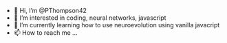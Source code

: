- 👋 Hi, I’m @PThompson42
- 👀 I’m interested in coding, neural networks, javascript
- 🌱 I’m currently learning how to use neuroevolution using vanilla javacript
- 📫 How to reach me ...

<!---
PThompson42/PThompson42 is a ✨ special ✨ repository because its `README.md` (this file) appears on your GitHub profile.
You can click the Preview link to take a look at your changes.
--->
